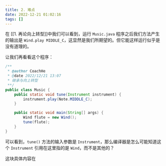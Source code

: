 ```yaml
---
title: 2. 难点  
date: 2022-12-21 01:02:16  
tags: []  
---
```


在 [[1. 再论向上转型]]中我们可以看到，运行 `Music.java` 程序之后我们方法产生的输出是 `Wind.play MIDDLE_C`，这显然是我们所期望的。但它能这样运行似乎是没有道理的。

让我们再看看这个程序：

```java
/**
 * @author CoachHe
 * @date 2022/12/21 13:07
 * 继承与向上转型
 **/
public class Music {
    public static void tune(Instrument instrument) {
        instrument.play(Note.MIDDLE_C);
    }

    public static void main(String[] args) {
        Wind flute = new Wind();
        tune(flute);
    }
}
```

可以看到，`tune()` 方法的输入参数是 `Instrument`，那么编译器是怎么可能知道这个 `Instrument` 引用在这里指的是 `Wind`，而不是其他的？

这块具体内容在